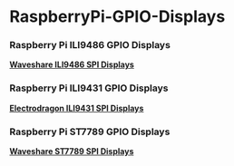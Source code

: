 # RaspberryPi-GPIO-Displays


### Raspberry Pi ILI9486 GPIO Displays

[**Waveshare ILI9486 SPI Displays**](ili9486)

### Raspberry Pi ILI9431 GPIO Displays

[**Electrodragon ILI9431 SPI Displays**](ili9431)

### Raspberry Pi ST7789 GPIO Displays

[**Waveshare ST7789 SPI Displays**](st7789)


